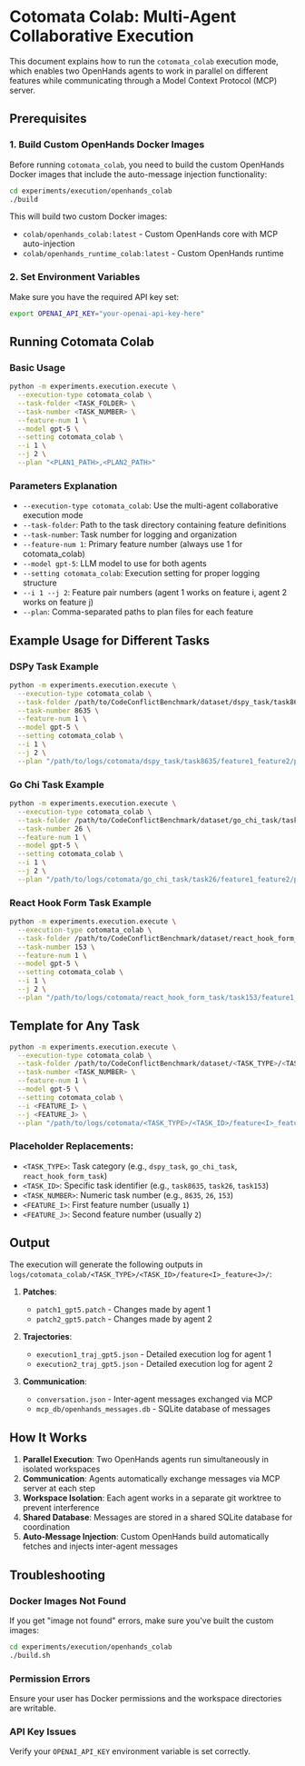# Cotomata Colab: Multi-Agent Collaborative Execution

This document explains how to run the `cotomata_colab` execution mode, which enables two OpenHands agents to work in parallel on different features while communicating through a Model Context Protocol (MCP) server.

## Prerequisites

### 1. Build Custom OpenHands Docker Images

Before running `cotomata_colab`, you need to build the custom OpenHands Docker images that include the auto-message injection functionality:

```bash
cd experiments/execution/openhands_colab
./build
```

This will build two custom Docker images:
- `colab/openhands_colab:latest` - Custom OpenHands core with MCP auto-injection
- `colab/openhands_runtime_colab:latest` - Custom OpenHands runtime

### 2. Set Environment Variables

Make sure you have the required API key set:

```bash
export OPENAI_API_KEY="your-openai-api-key-here"
```

## Running Cotomata Colab

### Basic Usage

```bash
python -m experiments.execution.execute \
  --execution-type cotomata_colab \
  --task-folder <TASK_FOLDER> \
  --task-number <TASK_NUMBER> \
  --feature-num 1 \
  --model gpt-5 \
  --setting cotomata_colab \
  --i 1 \
  --j 2 \
  --plan "<PLAN1_PATH>,<PLAN2_PATH>"
```

### Parameters Explanation

- `--execution-type cotomata_colab`: Use the multi-agent collaborative execution mode
- `--task-folder`: Path to the task directory containing feature definitions
- `--task-number`: Task number for logging and organization
- `--feature-num 1`: Primary feature number (always use 1 for cotomata_colab)
- `--model gpt-5`: LLM model to use for both agents
- `--setting cotomata_colab`: Execution setting for proper logging structure
- `--i 1 --j 2`: Feature pair numbers (agent 1 works on feature i, agent 2 works on feature j)
- `--plan`: Comma-separated paths to plan files for each feature

## Example Usage for Different Tasks

### DSPy Task Example
```bash
python -m experiments.execution.execute \
  --execution-type cotomata_colab \
  --task-folder /path/to/CodeConflictBenchmark/dataset/dspy_task/task8635 \
  --task-number 8635 \
  --feature-num 1 \
  --model gpt-5 \
  --setting cotomata_colab \
  --i 1 \
  --j 2 \
  --plan "/path/to/logs/cotomata/dspy_task/task8635/feature1_feature2/plan1_gpt-5.md,/path/to/logs/cotomata/dspy_task/task8635/feature1_feature2/plan2_gpt-5.md"
```

### Go Chi Task Example
```bash
python -m experiments.execution.execute \
  --execution-type cotomata_colab \
  --task-folder /path/to/CodeConflictBenchmark/dataset/go_chi_task/task26 \
  --task-number 26 \
  --feature-num 1 \
  --model gpt-5 \
  --setting cotomata_colab \
  --i 1 \
  --j 2 \
  --plan "/path/to/logs/cotomata/go_chi_task/task26/feature1_feature2/plan1_gpt-5.md,/path/to/logs/cotomata/go_chi_task/task26/feature1_feature2/plan2_gpt-5.md"
```

### React Hook Form Task Example
```bash
python -m experiments.execution.execute \
  --execution-type cotomata_colab \
  --task-folder /path/to/CodeConflictBenchmark/dataset/react_hook_form_task/task153 \
  --task-number 153 \
  --feature-num 1 \
  --model gpt-5 \
  --setting cotomata_colab \
  --i 1 \
  --j 2 \
  --plan "/path/to/logs/cotomata/react_hook_form_task/task153/feature1_feature2/plan1_gpt-5.md,/path/to/logs/cotomata/react_hook_form_task/task153/feature1_feature2/plan2_gpt-5.md"
```

## Template for Any Task

```bash
python -m experiments.execution.execute \
  --execution-type cotomata_colab \
  --task-folder /path/to/CodeConflictBenchmark/dataset/<TASK_TYPE>/<TASK_ID> \
  --task-number <TASK_NUMBER> \
  --feature-num 1 \
  --model gpt-5 \
  --setting cotomata_colab \
  --i <FEATURE_I> \
  --j <FEATURE_J> \
  --plan "/path/to/logs/cotomata/<TASK_TYPE>/<TASK_ID>/feature<I>_feature<J>/plan<I>_gpt-5.md,/path/to/logs/cotomata/<TASK_TYPE>/<TASK_ID>/feature<I>_feature<J>/plan<J>_gpt-5.md"
```

### Placeholder Replacements:
- `<TASK_TYPE>`: Task category (e.g., `dspy_task`, `go_chi_task`, `react_hook_form_task`)
- `<TASK_ID>`: Specific task identifier (e.g., `task8635`, `task26`, `task153`)
- `<TASK_NUMBER>`: Numeric task number (e.g., `8635`, `26`, `153`)
- `<FEATURE_I>`: First feature number (usually `1`)
- `<FEATURE_J>`: Second feature number (usually `2`)

## Output

The execution will generate the following outputs in `logs/cotomata_colab/<TASK_TYPE>/<TASK_ID>/feature<I>_feature<J>/`:

1. **Patches**: 
   - `patch1_gpt5.patch` - Changes made by agent 1
   - `patch2_gpt5.patch` - Changes made by agent 2

2. **Trajectories**: 
   - `execution1_traj_gpt5.json` - Detailed execution log for agent 1
   - `execution2_traj_gpt5.json` - Detailed execution log for agent 2

3. **Communication**: 
   - `conversation.json` - Inter-agent messages exchanged via MCP
   - `mcp_db/openhands_messages.db` - SQLite database of messages

## How It Works

1. **Parallel Execution**: Two OpenHands agents run simultaneously in isolated workspaces
2. **Communication**: Agents automatically exchange messages via MCP server at each step
3. **Workspace Isolation**: Each agent works in a separate git worktree to prevent interference
4. **Shared Database**: Messages are stored in a shared SQLite database for coordination
5. **Auto-Message Injection**: Custom OpenHands build automatically fetches and injects inter-agent messages

## Troubleshooting

### Docker Images Not Found
If you get "image not found" errors, make sure you've built the custom images:
```bash
cd experiments/execution/openhands_colab
./build.sh
```

### Permission Errors
Ensure your user has Docker permissions and the workspace directories are writable.

### API Key Issues
Verify your `OPENAI_API_KEY` environment variable is set correctly.
